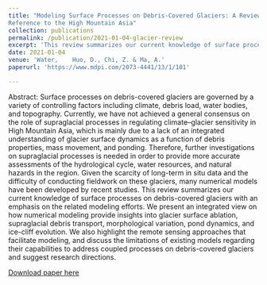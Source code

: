 ```yaml
---
title: "Modeling Surface Processes on Debris-Covered Glaciers: A Review with 
Reference to the High Mountain Asia"
collection: publications
permalink: /publication/2021-01-04-glacier-review 
excerpt: 'This review summarizes our current knowledge of surface processes on debris-covered glaciers with an emphasis on the related modeling efforts. We present an integrated view on how numerical modeling provide insights into glacier surface ablation, supraglacial debris transport, morphological variation, pond dynamics, and ice-cliff evolution. We also highlight the remote sensing approaches that facilitate modeling, and discuss the limitations of existing models regarding their capabilities to address coupled processes on debris-covered glaciers and suggest research directions.'
date: 2021-01-04
venue: 'Water,    Huo, D., Chi, Z. & Ma, A.'
paperurl: 'https://www.mdpi.com/2073-4441/13/1/101'

---
```

Abstract: Surface processes on debris-covered glaciers are governed by a variety of controlling factors including climate, debris load, water bodies, and topography. Currently, we have not achieved a general consensus on the role of supraglacial processes in regulating climate–glacier sensitivity in High Mountain Asia, which is mainly due to a lack of an integrated understanding of glacier surface dynamics as a function of debris properties, mass movement, and ponding. Therefore, further investigations on supraglacial processes is needed in order to provide more accurate assessments of the hydrological cycle, water resources, and natural hazards in the region. Given the scarcity of long-term in situ data and the difficulty of conducting fieldwork on these glaciers, many numerical models have been developed by recent studies. This review summarizes our current knowledge of surface processes on debris-covered glaciers with an emphasis on the related modeling efforts. We present an integrated view on how numerical modeling provide insights into glacier surface ablation, supraglacial debris transport, morphological variation, pond dynamics, and ice-cliff evolution. We also highlight the remote sensing approaches that facilitate modeling, and discuss the limitations of existing models regarding their capabilities to address coupled processes on debris-covered glaciers and suggest research directions.

[Download paper here](https://www.mdpi.com/2073-4441/13/1/101)
